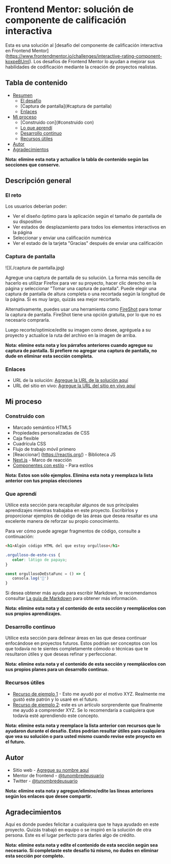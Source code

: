 # Frontend Mentor: solución de componente de calificación interactiva

Esta es una solución al [desafío del componente de calificación interactiva en Frontend Mentor] (https://www.frontendmentor.io/challenges/interactive-rating-component-koxpeBUmI). Los desafíos de Frontend Mentor lo ayudan a mejorar sus habilidades de codificación mediante la creación de proyectos realistas.

## Tabla de contenido

- [Resumen](#resumen)
   - [El desafío](#el-desafío)
   - [Captura de pantalla](#captura de pantalla)
   - [Enlaces](#enlaces)
- [Mi proceso](#mi-proceso)
   - [Construido con](#construido con)
   - [Lo que aprendí](#lo-que-aprendí)
   - [Desarrollo continuo](#desarrollo-continuo)
   - [Recursos útiles](#recursos-útiles)
- [Autor](#autor)
- [Agradecimientos](#agradecimientos)

**Nota: elimine esta nota y actualice la tabla de contenido según las secciones que conserve.**

## Descripción general

### El reto

Los usuarios deberían poder:

- Ver el diseño óptimo para la aplicación según el tamaño de pantalla de su dispositivo
- Ver estados de desplazamiento para todos los elementos interactivos en la página
- Seleccionar y enviar una calificación numérica
- Ver el estado de la tarjeta "Gracias" después de enviar una calificación

### Captura de pantalla

![](./captura de pantalla.jpg)

Agregue una captura de pantalla de su solución. La forma más sencilla de hacerlo es utilizar Firefox para ver su proyecto, hacer clic derecho en la página y seleccionar "Tomar una captura de pantalla". Puede elegir una captura de pantalla de altura completa o una recortada según la longitud de la página. Si es muy largo, quizás sea mejor recortarlo.

Alternativamente, puedes usar una herramienta como [FireShot](https://getfireshot.com/) para tomar la captura de pantalla. FireShot tiene una opción gratuita, por lo que no es necesario comprarla.

Luego recorte/optimice/edite su imagen como desee, agréguela a su proyecto y actualice la ruta del archivo en la imagen de arriba.

**Nota: elimine esta nota y los párrafos anteriores cuando agregue su captura de pantalla. Si prefiere no agregar una captura de pantalla, no dude en eliminar esta sección completa.**

### Enlaces

- URL de la solución: [Agregue la URL de la solución aquí](https://your-solution-url.com)
- URL del sitio en vivo: [Agregue la URL del sitio en vivo aquí](https://your-live-site-url.com)

## Mi proceso

### Construido con

- Marcado semántico HTML5
- Propiedades personalizadas de CSS
- Caja flexible
- Cuadrícula CSS
- Flujo de trabajo móvil primero
- [Reaccionar] (https://reactjs.org/) - Biblioteca JS
- [Next.js](https://nextjs.org/) - Marco de reacción
- [Componentes con estilo](https://styled-components.com/) - Para estilos

**Nota: Estos son sólo ejemplos. Elimina esta nota y reemplaza la lista anterior con tus propias elecciones**

### Que aprendí

Utilice esta sección para recapitular algunos de sus principales aprendizajes mientras trabajaba en este proyecto. Escribirlos y proporcionar ejemplos de código de las áreas que desea resaltar es una excelente manera de reforzar su propio conocimiento.

Para ver cómo puede agregar fragmentos de código, consulte a continuación:

```html
<h1>Algún código HTML del que estoy orgulloso</h1>
```
```css
.orgulloso-de-este-css {
   color: látigo de papaya;
}
```
```js
const orgullosoDeEstaFunc = () => {
   consola.log('🎉')
}
```

Si desea obtener más ayuda para escribir Markdown, le recomendamos consultar [La guía de Markdown](https://www.markdownguide.org/) para obtener más información.

**Nota: elimine esta nota y el contenido de esta sección y reemplácelos con sus propios aprendizajes.**

### Desarrollo continuo

Utilice esta sección para delinear áreas en las que desea continuar enfocándose en proyectos futuros. Estos podrían ser conceptos con los que todavía no te sientes completamente cómodo o técnicas que te resultaron útiles y que deseas refinar y perfeccionar.

**Nota: elimine esta nota y el contenido de esta sección y reemplácelos con sus propios planes para un desarrollo continuo.**

### Recursos útiles

- [Recurso de ejemplo 1](https://www.example.com) - Esto me ayudó por el motivo XYZ. Realmente me gustó este patrón y lo usaré en el futuro.
- [Recurso de ejemplo 2](https://www.example.com): este es un artículo sorprendente que finalmente me ayudó a comprender XYZ. Se lo recomendaría a cualquiera que todavía esté aprendiendo este concepto.

**Nota: elimine esta nota y reemplace la lista anterior con recursos que lo ayudaron durante el desafío. Estos podrían resultar útiles para cualquiera que vea su solución o para usted mismo cuando revise este proyecto en el futuro.**

## Autor

- Sitio web - [Agregue su nombre aquí](https://www.your-site.com)
- Mentor de frontend - [@tunombredeusuario](https://www.frontendmentor.io/profile/tunombredeusuario)
- Twitter - [@tunombredeusuario](https://www.twitter.com/tunombredeusuario)

**Nota: elimine esta nota y agregue/elimine/edite las líneas anteriores según los enlaces que desee compartir.**

## Agradecimientos

Aquí es donde puedes felicitar a cualquiera que te haya ayudado en este proyecto. Quizás trabajó en equipo o se inspiró en la solución de otra persona. Este es el lugar perfecto para darles algo de crédito.

**Nota: elimine esta nota y edite el contenido de esta sección según sea necesario. Si completaste este desafío tú mismo, no dudes en eliminar esta sección por completo.**